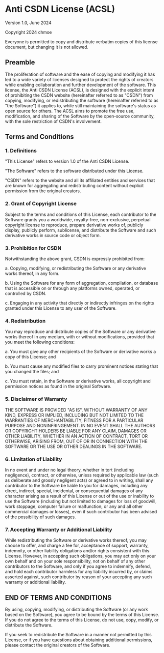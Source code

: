 # Anti CSDN License (ACSL)

Version 1.0, June 2024

Copyright 2024 chmoe

Everyone is permitted to copy and distribute verbatim copies of this license document, but changing it is not allowed.

## Preamble

The proliferation of software and the ease of copying and modifying it has led to a wide variety of licenses designed to protect the rights of creators while enabling collaboration and further development of the software. This license, the Anti CSDN License (ACSL), is designed with the explicit intent of prohibiting the CSDN website (hereinafter referred to as "CSDN") from copying, modifying, or redistributing the software (hereinafter referred to as "the Software") it applies to, while still maintaining the software's status as open source for others. The ACSL aims to promote the free use, modification, and sharing of the Software by the open-source community, with the sole restriction of CSDN's involvement.

## Terms and Conditions

### 1. Definitions

"This License" refers to version 1.0 of the Anti CSDN License.

"The Software" refers to the software distributed under this License.

"CSDN" refers to the website and all its affiliated entities and services that are known for aggregating and redistributing content without explicit permission from the original creators.

### 2. Grant of Copyright License

Subject to the terms and conditions of this License, each contributor to the Software grants you a worldwide, royalty-free, non-exclusive, perpetual copyright license to reproduce, prepare derivative works of, publicly display, publicly perform, sublicense, and distribute the Software and such derivative works in source code or object form.

### 3. Prohibition for CSDN

Notwithstanding the above grant, CSDN is expressly prohibited from:

a. Copying, modifying, or redistributing the Software or any derivative works thereof, in any form.

b. Using the Software for any form of aggregation, compilation, or database that is accessible on or through any platforms owned, operated, or controlled by CSDN.

c. Engaging in any activity that directly or indirectly infringes on the rights granted under this License to any user of the Software.

### 4. Redistribution

You may reproduce and distribute copies of the Software or any derivative works thereof in any medium, with or without modifications, provided that you meet the following conditions:

a. You must give any other recipients of the Software or derivative works a copy of this License; and

b. You must cause any modified files to carry prominent notices stating that you changed the files; and

c. You must retain, in the Software or derivative works, all copyright and permission notices as found in the original Software.

### 5. Disclaimer of Warranty

THE SOFTWARE IS PROVIDED "AS IS", WITHOUT WARRANTY OF ANY KIND, EXPRESS OR IMPLIED, INCLUDING BUT NOT LIMITED TO THE WARRANTIES OF MERCHANTABILITY, FITNESS FOR A PARTICULAR PURPOSE AND NONINFRINGEMENT. IN NO EVENT SHALL THE AUTHORS OR COPYRIGHT HOLDERS BE LIABLE FOR ANY CLAIM, DAMAGES OR OTHER LIABILITY, WHETHER IN AN ACTION OF CONTRACT, TORT OR OTHERWISE, ARISING FROM, OUT OF OR IN CONNECTION WITH THE SOFTWARE OR THE USE OR OTHER DEALINGS IN THE SOFTWARE.

### 6. Limitation of Liability

In no event and under no legal theory, whether in tort (including negligence), contract, or otherwise, unless required by applicable law (such as deliberate and grossly negligent acts) or agreed to in writing, shall any contributor to the Software be liable to you for damages, including any direct, indirect, special, incidental, or consequential damages of any character arising as a result of this License or out of the use or inability to use the Software (including but not limited to damages for loss of goodwill, work stoppage, computer failure or malfunction, or any and all other commercial damages or losses), even if such contributor has been advised of the possibility of such damages.

### 7. Accepting Warranty or Additional Liability

While redistributing the Software or derivative works thereof, you may choose to offer, and charge a fee for, acceptance of support, warranty, indemnity, or other liability obligations and/or rights consistent with this License. However, in accepting such obligations, you may act only on your own behalf and on your sole responsibility, not on behalf of any other contributors to the Software, and only if you agree to indemnify, defend, and hold each contributor harmless for any liability incurred by, or claims asserted against, such contributor by reason of your accepting any such warranty or additional liability.

## END OF TERMS AND CONDITIONS

By using, copying, modifying, or distributing the Software (or any work based on the Software), you agree to be bound by the terms of this License. If you do not agree to the terms of this License, do not use, copy, modify, or distribute the Software.

If you seek to redistribute the Software in a manner not permitted by this License, or if you have questions about obtaining additional permissions, please contact the original creators of the Software.
        
